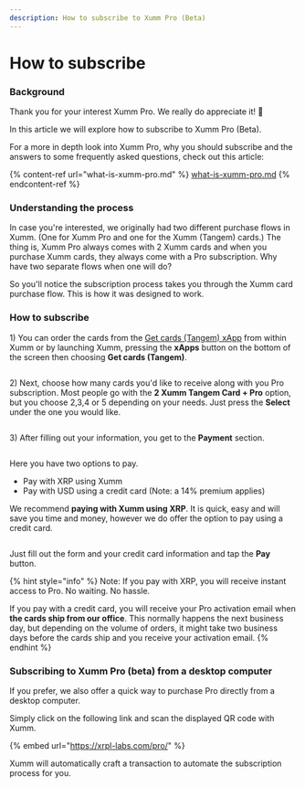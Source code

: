 ```yaml
---
description: How to subscribe to Xumm Pro (Beta)
---
```


# How to subscribe

### **Background**

Thank you for your interest Xumm Pro. We really do appreciate it! 🤗

In this article we will explore how to subscribe to Xumm Pro (Beta).

For a more in depth look into Xumm Pro, why you should subscribe and the answers to some frequently asked questions, check out this article:

{% content-ref url="what-is-xumm-pro.md" %}
[what-is-xumm-pro.md](what-is-xumm-pro.md)
{% endcontent-ref %}

### Understanding the process

In case you're interested, we originally had two different purchase flows in Xumm. (One for Xumm Pro and one for the Xumm (Tangem) cards.) The thing is, Xumm Pro always comes with 2 Xumm cards and when you purchase Xumm cards, they always come with a Pro subscription.  Why have two separate flows when one will do?&#x20;

So you'll notice the subscription process takes you through the Xumm card purchase flow. This is how it was designed to work.&#x20;

### **How to subscribe**

1\) You can order the cards from the [Get cards (Tangem) xApp](https://xumm.app/detect/xapp:xumm.tangem-order) from within Xumm or by launching Xumm, pressing the **xApps** button on the bottom of the screen then choosing **Get cards (Tangem)**.

<figure><img src="../.gitbook/assets/image (8).png" alt=""><figcaption></figcaption></figure>

2\) Next, choose how many cards you'd like to receive along with you Pro subscription. Most people go with the **2 Xumm Tangem Card + Pro** option, but you choose 2,3,4 or 5 depending on your needs. Just press the **Select** under the one you would like.

<figure><img src="../.gitbook/assets/Tangem order -1.png" alt=""><figcaption></figcaption></figure>

3\) After filling out your information, you get to the **Payment** section.

<figure><img src="../.gitbook/assets/image.png" alt=""><figcaption></figcaption></figure>

Here you have two options to pay.

* Pay with XRP using Xumm
* Pay with USD using a credit card (Note: a 14% premium applies)

We recommend **paying with Xumm using XRP**. It is quick, easy and will save you time and money, however we do offer the option to pay using a credit card.

<figure><img src="../.gitbook/assets/image (1).png" alt=""><figcaption></figcaption></figure>

Just fill out the form and your credit card information and tap the **Pay** button.

{% hint style="info" %}
Note: If you pay with XRP, you will receive instant access to Pro. No waiting. No hassle.

If you pay with a credit card, you will receive your Pro activation email when **the cards ship from our office**. This normally happens the next business day, but depending on the volume of orders, it might take two business days before the cards ship and you receive your activation email.
{% endhint %}

### Subscribing to Xumm Pro (beta) from a desktop computer

If you prefer, we also offer a quick way to purchase Pro directly from a desktop computer.

Simply click on the following link and scan the displayed QR code with Xumm. &#x20;

{% embed url="https://xrpl-labs.com/pro/" %}

Xumm will automatically craft a transaction to automate the subscription process for you.

<figure><img src="../.gitbook/assets/image (18).png" alt=""><figcaption></figcaption></figure>
